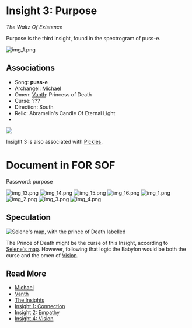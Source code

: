 # Insight 3: Purpose
*The Waltz Of Existence*

Purpose is the third insight, found in the spectrogram of puss-e.

![img_1.png](Resources/purpose/purpose_spectogram.png)

## Associations

- Song: **puss-e**
- Archangel: [Michael](../characters/michael.md)
- Omen: [Vanth](../characters/vanth.md): Princess of Death
- Curse: ???
- Direction: South
- Relic: Abramelin's Candle Of Eternal Light
- 
![](Resources/band-cards.png)

Insight 3 is also associated with [Pickles](../characters/pickles.md).

# Document in FOR SOF

Password: purpose

![img_13.png](Resources/purpose/img_13.png)
![img_14.png](Resources/purpose/img_14.png)
![img_15.png](Resources/purpose/img_15.png)
![img_16.png](Resources/purpose/img_16.png)
![img_1.png](Resources/purpose/img_1.png)
![img_2.png](Resources/purpose/img_2.png)
![img_3.png](Resources/purpose/img_3.png)
![img_4.png](Resources/purpose/img_4.png)

## Speculation

![Selene's map, with the prince of Death labelled](Resources/purpose/princeofdeath.png)

The Prince of Death might be the curse of this Insight, according to 
[Selene's map](./for-sof#YOUTOPIA_selenes_map.vis). However, following that logic 
the Babylon would be both the curse and the omen of [Vision](insight4-vision.md).

## Read More

- [Michael](../characters/michael.md)
- [Vanth](../characters/vanth.md)
- [The Insights](./insights)
- [Insight 1: Connection](insight1-connection.md)
- [Insight 2: Empathy](insight2-empathy.md)
- [Insight 4: Vision](insight4-vision.md)